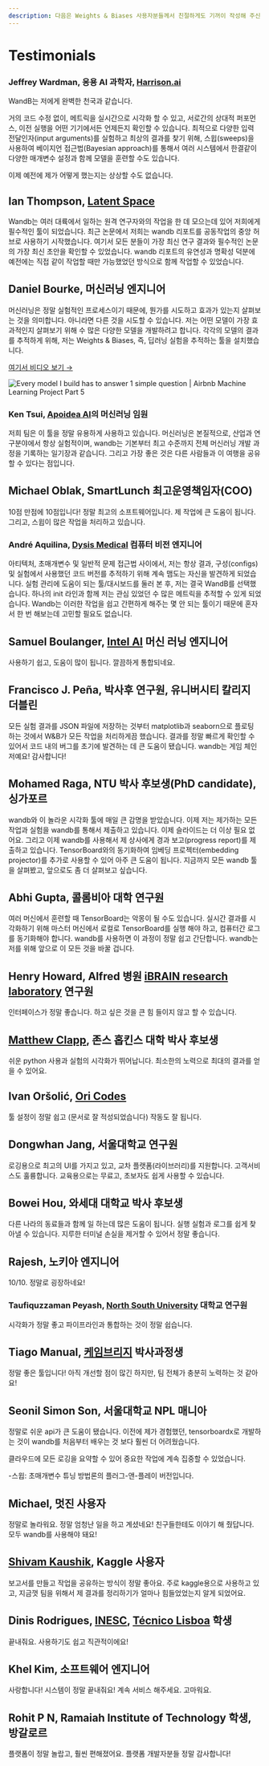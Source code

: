 ```yaml
---
description: 다음은 Weights & Biases 사용자분들께서 친절하게도 기꺼이 작성해 주신 메시지입니다.
---
```


# Testimonials

### **Jeffrey Wardman, 응용 AI 과학자,** [**Harrison.ai**](https://www.harrison.ai/)

WandB는 저에게 완벽한 천국과 같습니다.

거의 코드 수정 없이, 메트릭을 실시간으로 시각화 할 수 있고, 서로간의 상대적 퍼포먼스, 이전 실행을 어떤 기기에서든 언제든지 확인할 수 있습니다. 최적으로 다양한 입력 전달인자\(input arguments\)를 실험하고 최상의 결과를 찾기 위해, 스윕\(sweeps\)을 사용하여 베이지언 접근법\(Bayesian approach\)를 통해서 여러 시스템에서 한결같이 다양한 매개변수 설정과 함께 모델을 훈련할 수도 있습니다.

이제 예전에 제가 어떻게 했는지는 상상할 수도 없습니다.

## **Ian Thompson,** [**Latent Space**](https://www.latentspace.co/)

Wandb는 여러 대륙에서 일하는 원격 연구자와의 작업을 한 데 모으는데 있어 저희에게 필수적인 툴이 되었습니다. 최근 논문에서 저희는 wandb 리포트를 공동작업의 중앙 허브로 사용하기 시작했습니다. 여기서 모든 분들이 가장 최신 연구 결과와 필수적인 논문의 가장 최신 초안을 확인할 수 있었습니다. wandb 리포트의 유연성과 명확성 덕분에 예전에는 직접 같이 작업할 때만 가능했었던 방식으로 함께 작업할 수 있었습니다.

## **Daniel Bourke, 머신러닝 엔지니어**

머신러닝은 정말 실험적인 프로세스이기 때문에, 뭔가를 시도하고 효과가 있는지 살펴보는 것을 의미합니다. 아니라면 다른 것을 시도할 수 있습니다. 저는 어떤 모델이 가장 효과적인지 살펴보기 위해 수 많은 다양한 모델을 개발하려고 합니다. 각각의 모델의 결과를 추적하게 위해, 저는 Weights & Biases, 즉, 딥러닝 실험을 추적하는 툴을 설치했습니다.

 ​[여기서 비디오 보기 →](https://www.youtube.com/watch?v=83s-OEFMgVY)​

![Every model I build has to answer 1 simple question \| Airbnb Machine Learning Project Part 5](../.gitbook/assets/fan-video.png)

### **Ken Tsui,** [**Apoidea AI**](https://apoidea.ai/)**​의 머신러닝 임원**

저희 팀은 이 툴을 정말 유용하게 사용하고 있습니다. 머신러닝은 본질적으로, 산업과 연구분야에서 항상 실험적이며, wandb는 기본부터 최고 수준까지 전체 머신러닝 개발 과정을 기록하는 일기장과 같습니다. 그리고 가장 좋은 것은 다른 사람들과 이 여행을 공유할 수 있다는 점입니다.

##  **Michael Oblak, SmartLunch 최고운영책임자\(COO\)**

10점 만점에 10점입니다! 정말 최고의 소프트웨어입니다. 제 작업에 큰 도움이 됩니다. 그리고, 스윕이 많은 작업을 처리하고 있습니다.

### **André Aquilina,** [**Dysis Medical**](https://dysismedical.com/)**​ 컴퓨터 비전 엔지니어**

아티텍처, 초매개변수 및 일반적 문제 접근법 사이에서, 저는 항상 결과, 구성\(configs\) 및 실험에서 사용했던 코드 버전를 추적하기 위해 계속 맴도는 자신을 발견하게 되었습니다. 실험 관리에 도움이 되는 툴/대시보드를 둘러 본 후, 저는 결국 WandB를 선택했습니다. 하나의 init 라인과 함께 저는 관심 있었던 수 많은 메트릭을 추적할 수 있게 되었습니다. Wandb는 이러한 작업을 쉽고 간편하게 해주는 몇 안 되는 툴이기 때문에 혼자서 한 번 해보는데 고민할 필요도 없습니다.

## **Samuel Boulanger,** [**Intel AI**](https://www.intel.com/content/www/us/en/artificial-intelligence/overview.html)**​ 머신 러닝 엔지니어**

 사용하기 쉽고, 도움이 많이 됩니다. 깔끔하게 통합되네요.

##  **Francisco J. Peña, 박사후 연구원, 유니버시티 칼리지 더블린**

 모든 실험 결과를 JSON 파일에 저장하는 것부터 matplotlib과 seaborn으로 플로팅 하는 것에서 W&B가 모든 작업을 처리하게끔 했습니다. 결과를 정말 빠르게 확인할 수 있어서 코드 내의 버그를 초기에 발견하는 데 큰 도움이 됐습니다. wandb는 게임 체인저예요! 감사합니다!

## **Mohamed Raga, NTU 박사 후보생\(PhD candidate\), 싱가포르**

 wandb와 이 놀라운 시각화 툴에 매일 큰 감명을 받았습니다. 이제 저는 제가하는 모든 작업과 실험을 wandb를 통해서 제출하고 있습니다. 이제 슬라이드는 더 이상 필요 없어요. 그리고 이제 wandb를 사용해서 제 상사에게 경과 보고\(progress report\)를 제출하고 있습니다. TensorBoard와의 동기화하여 임베딩 프로젝터\(embedding projector\)를 추가로 사용할 수 있어 아주 큰 도움이 됩니다. 지금까지 모든 wandb 툴을 살펴봤고, 앞으로도 좀 더 살펴보고 싶습니다.

##  **Abhi Gupta, 콜롬비아 대학 연구원**

 여러 머신에서 훈련할 때 TensorBoard는 악몽이 될 수도 있습니다. 실시간 결과를 시각화하기 위해 마스터 머신에서 로컬로 TensorBoard를 실행 해야 하고, 컴퓨터간 로그를 동기화해야 합니다. wandb를 사용하면 이 과정이 정말 쉽고 간단합니다. wandb는 저를 위해 앞으로 이 모든 것을 바꿀 겁니다.

##  **Henry Howard, Alfred 병원** [**iBRAIN research laboratory**](https://www.monash.edu/medicine/ccs/neuroscience/research/law-group) **연구원**

 인터페이스가 정말 좋습니다. 하고 싶은 것을 큰 힘 들이지 않고 할 수 있습니다.

## [**Matthew Clapp**](https://itsayellow.com/)**, 존스 홉킨스 대학 박사 후보생**

쉬운 python 사용과 실험의 시각화가 뛰어납니다. 최소한의 노력으로 최대의 결과를 얻을 수 있어요.

## Ivan Oršolić, [Ori Codes](https://ori.codes/)

툴 설정이 정말 쉽고 \(문서로 잘 적성되었습니다\) 작동도 잘 됩니다.

## **Dongwhan Jang, 서울대학교 연구원**

 로깅용으로 최고의 UI를 가지고 있고, 교차 플랫폼\(라이브러리\)를 지원합니다. 고객서비스도 훌륭합니다. 교육용으로는 무료고, 초보자도 쉽게 사용할 수 있습니다.

## **Bowei Hou, 와세대 대학교 박사 후보생**

다른 나라의 동료들과 함께 일 하는데 많은 도움이 됩니다. 실행 실험과 로그를 쉽게 찾아낼 수 있습니다. 지루한 터미널 손실을 제거할 수 있어서 정말 좋습니다.

## **Rajesh, 노키아 엔지니어**

10/10. 정말로 굉장하네요!

### **Taufiquzzaman Peyash,** [**North South University**](http://www.northsouth.edu/)**​ 대학교 연구원**

시각화가 정말 좋고 파이프라인과 통합하는 것이 정말 쉽습니다.

## **Tiago Manual,** [**케임브리지**](https://www.cl.cam.ac.uk/research/ai/) **박사과정생**

정말 좋은 툴입니다! 아직 개선할 점이 많긴 하지만, 팀 전체가 충분히 노력하는 것 같아요!

## **Seonil Simon Son, 서울대학교 NPL 매니아**

정말로 쉬운 api가 큰 도움이 됐습니다. 이전에 제가 경험했던, tensorboardx로 개발하는 것이 wandb를 처음부터 배우는 것 보다 훨씬 더 어려웠습니다.

클라우드에 모든 로깅을 요약할 수 있어 중요한 작업에 계속 집중할 수 있었습니다.

-스윕: 초매개변수 튜닝 방법론의 플러그-앤-플레이 버전입니다.

##  **Michael, 멋진 사용자**

정말로 놀라워요. 정말 엄청난 일을 하고 계셨네요! 친구들한테도 이야기 해 줬답니다. 모두 wandb를 사용해야 돼요!

##  [**Shivam Kaushik**](https://www.kaggle.com/mythrex/competitions)**, Kaggle 사용자**

보고서를 만들고 작업을 공유하는 방식이 정말 좋아요. 주로 kaggle용으로 사용하고 있고, 지금껏 팀을 위해서 제 결과를 정리하기가 얼마나 힘들었었는지 알게 되었어요.

## **Dinis Rodrigues,** [**INESC**](https://www.inesc-id.pt/), [**Técnico Lisboa**](https://tecnico.ulisboa.pt/pt/) **학생**

 끝내줘요. 사용하기도 쉽고 직관적이에요!

## **Khel Kim, 소프트웨어 엔지니어**

사랑합니다! 시스템이 정말 끝내줘요! 계속 서비스 해주세요. 고마워요.

## **Rohit P N, Ramaiah Institute of Technology 학생, 방갈로르**

 플랫폼이 정말 놀랍고, 훨씬 편해졌어요. 플랫폼 개발자분들 정말 감사합니다!

